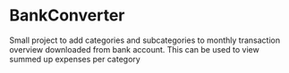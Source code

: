 # BankConverter
Small project to add categories and subcategories to monthly transaction overview downloaded from bank account. This can be used to view summed up expenses per category
